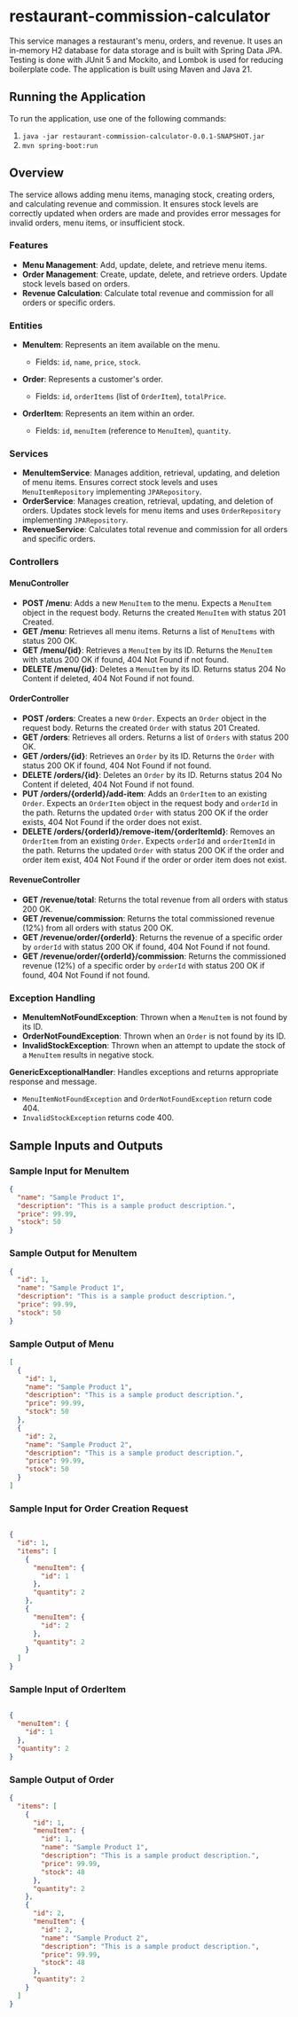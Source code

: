 # restaurant-commission-calculator

This service manages a restaurant's menu, orders, and revenue. It uses an in-memory H2 database for data storage and is built with Spring Data JPA. Testing is done with JUnit 5 and Mockito, and Lombok is used for reducing boilerplate code. The application is built using Maven and Java 21.

## Running the Application

To run the application, use one of the following commands:

1. `java -jar restaurant-commission-calculator-0.0.1-SNAPSHOT.jar`
2. `mvn spring-boot:run`

## Overview

The service allows adding menu items, managing stock, creating orders, and calculating revenue and commission. It ensures stock levels are correctly updated when orders are made and provides error messages for invalid orders, menu items, or insufficient stock.

### Features

- **Menu Management**: Add, update, delete, and retrieve menu items.
- **Order Management**: Create, update, delete, and retrieve orders. Update stock levels based on orders.
- **Revenue Calculation**: Calculate total revenue and commission for all orders or specific orders.

### Entities

- **MenuItem**: Represents an item available on the menu.
  - Fields: `id`, `name`, `price`, `stock`.

- **Order**: Represents a customer's order.
  - Fields: `id`, `orderItems` (list of `OrderItem`), `totalPrice`.

- **OrderItem**: Represents an item within an order.
  - Fields: `id`, `menuItem` (reference to `MenuItem`), `quantity`.

### Services

- **MenuItemService**: Manages addition, retrieval, updating, and deletion of menu items. Ensures correct stock levels and uses `MenuItemRepository` implementing `JPARepository`.
- **OrderService**: Manages creation, retrieval, updating, and deletion of orders. Updates stock levels for menu items and uses `OrderRepository` implementing `JPARepository`.
- **RevenueService**: Calculates total revenue and commission for all orders and specific orders.

### Controllers

#### MenuController

- **POST /menu**: Adds a new `MenuItem` to the menu. Expects a `MenuItem` object in the request body. Returns the created `MenuItem` with status 201 Created.
- **GET /menu**: Retrieves all menu items. Returns a list of `MenuItems` with status 200 OK.
- **GET /menu/{id}**: Retrieves a `MenuItem` by its ID. Returns the `MenuItem` with status 200 OK if found, 404 Not Found if not found.
- **DELETE /menu/{id}**: Deletes a `MenuItem` by its ID. Returns status 204 No Content if deleted, 404 Not Found if not found.

#### OrderController

- **POST /orders**: Creates a new `Order`. Expects an `Order` object in the request body. Returns the created `Order` with status 201 Created.
- **GET /orders**: Retrieves all orders. Returns a list of `Orders` with status 200 OK.
- **GET /orders/{id}**: Retrieves an `Order` by its ID. Returns the `Order` with status 200 OK if found, 404 Not Found if not found.
- **DELETE /orders/{id}**: Deletes an `Order` by its ID. Returns status 204 No Content if deleted, 404 Not Found if not found.
- **PUT /orders/{orderId}/add-item**: Adds an `OrderItem` to an existing `Order`. Expects an `OrderItem` object in the request body and `orderId` in the path. Returns the updated `Order` with status 200 OK if the order exists, 404 Not Found if the order does not exist.
- **DELETE /orders/{orderId}/remove-item/{orderItemId}**: Removes an `OrderItem` from an existing `Order`. Expects `orderId` and `orderItemId` in the path. Returns the updated `Order` with status 200 OK if the order and order item exist, 404 Not Found if the order or order item does not exist.

#### RevenueController

- **GET /revenue/total**: Returns the total revenue from all orders with status 200 OK.
- **GET /revenue/commission**: Returns the total commissioned revenue (12%) from all orders with status 200 OK.
- **GET /revenue/order/{orderId}**: Returns the revenue of a specific order by `orderId` with status 200 OK if found, 404 Not Found if not found.
- **GET /revenue/order/{orderId}/commission**: Returns the commissioned revenue (12%) of a specific order by `orderId` with status 200 OK if found, 404 Not Found if not found.

### Exception Handling

- **MenuItemNotFoundException**: Thrown when a `MenuItem` is not found by its ID.
- **OrderNotFoundException**: Thrown when an `Order` is not found by its ID.
- **InvalidStockException**: Thrown when an attempt to update the stock of a `MenuItem` results in negative stock.

**GenericExceptionalHandler**: Handles exceptions and returns appropriate response and message.
- `MenuItemNotFoundException` and `OrderNotFoundException` return code 404.
- `InvalidStockException` returns code 400.

## Sample Inputs and Outputs

### Sample Input for MenuItem

```json
{
  "name": "Sample Product 1",
  "description": "This is a sample product description.",
  "price": 99.99,
  "stock": 50
}
```
### Sample Output for MenuItem

```json
{
  "id": 1,
  "name": "Sample Product 1",
  "description": "This is a sample product description.",
  "price": 99.99,
  "stock": 50
}

```
### Sample Output of Menu

```json
[
  {
    "id": 1,
    "name": "Sample Product 1",
    "description": "This is a sample product description.",
    "price": 99.99,
    "stock": 50
  },
  {
    "id": 2,
    "name": "Sample Product 2",
    "description": "This is a sample product description.",
    "price": 99.99,
    "stock": 50
  }
]
```

### Sample Input for Order Creation Request

```json

{
  "id": 1,
  "items": [
    {
      "menuItem": {
        "id": 1
      },
      "quantity": 2
    },
    {
      "menuItem": {
        "id": 2
      },
      "quantity": 2
    }
  ]
}
```
### Sample Input of OrderItem

```json

{
  "menuItem": {
    "id": 1
  },
  "quantity": 2
}
```
### Sample Output of Order

```json
{
  "items": [
    {
      "id": 1,
      "menuItem": {
        "id": 1,
        "name": "Sample Product 1",
        "description": "This is a sample product description.",
        "price": 99.99,
        "stock": 48
      },
      "quantity": 2
    },
    {
      "id": 2,
      "menuItem": {
        "id": 2,
        "name": "Sample Product 2",
        "description": "This is a sample product description.",
        "price": 99.99,
        "stock": 48
      },
      "quantity": 2
    }
  ]
}

```
